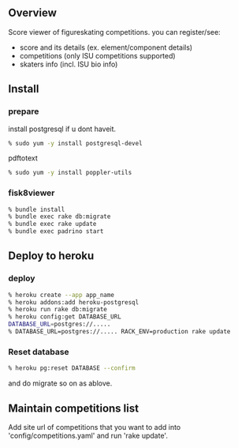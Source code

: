 ## Overview
Score viewer of figureskating competitions. you can register/see:

- score and its details (ex. element/component details)
- competitions (only ISU competitions supported)
- skaters info (incl. ISU bio info)


## Install

### prepare
install postgresql if u dont haveit.

```sh
% sudo yum -y install postgresql-devel
```

pdftotext

```sh
% sudo yum -y install poppler-utils
```

### fisk8viewer

```sh
% bundle install
% bundle exec rake db:migrate
% bundle exec rake update
% bundle exec padrino start
```

## Deploy to heroku

### deploy
```sh
% heroku create --app app_name
% heroku addons:add heroku-postgresql
% heroku run rake db:migrate
% heroku config:get DATABASE_URL
DATABASE_URL=postgres://.....
% DATABASE_URL=postgres://..... RACK_ENV=production rake update
```

### Reset database

```sh
% heroku pg:reset DATABASE --confirm
```

and do migrate so on as ablove.

## Maintain competitions list

Add site url of competitions that you want to add into 'config/competitions.yaml' and run 'rake update'.
